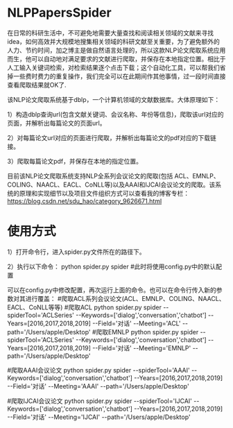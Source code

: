 # NLPPapersSpider
在日常的科研生活中，不可避免地需要大量查找和阅读相关领域的文献来寻找idea，如何高效并大规模地搜集相关领域的科研文献至关重要，为了避免额外的人力、节约时间，加之博主是做自然语言处理的，所以这款NLP论文爬取系统应用而生，他可以自动地对满足要求的文献进行爬取，并保存在本地指定位置。相比于人工输入关键词检索，对检索结果逐个点击下载；这个自动化工具，可以帮我们省掉一些费时费力的重复操作，我们完全可以在此期间作其他事情，过一段时间直接查看爬取结果就OK了.

该NLP论文爬取系统基于dblp，一个计算机领域的文献数据库。大体原理如下：

1）构造dblp查询url(包含文献关键词、会议名称、年份等信息)，爬取该url对应的页面，并解析出每篇论文的页面url。

2）对每篇论文url对应的页面进行爬取，并解析出每篇论文的pdf对应的下载链接。

3）爬取每篇论文pdf，并保存在本地的指定位置。

目前该NLP论文爬取系统支持NLP全系列会议论文的爬取(包括 ACL、EMNLP、COLING、NAACL、EACL、CoNLL等)以及AAAI和IJCAI会议论文的爬取。该系统的原理和实现细节以及项目文件组织方式可以查看我的博客专栏：https://blog.csdn.net/sdu_hao/category_9626671.html


# 使用方式
1）打开命令行，进入spider.py文件所在的路径下。

2）执行以下命令：
python spider.py spider  #此时将使用config.py中的默认配置

可以在config.py中修改配置，再次运行上面的命令。也可以在命令行传入新的参数对其进行覆盖：
#爬取ACL系列会议论文(ACL、EMNLP、COLING、NAACL、EACL、CoNLL等等) 
#爬取ACL
python spider.py spider --spiderTool='ACLSeries' --Keywords=['dialog','conversation','chatbot'] --Years=[2016,2017,2018,2019] --Field='对话' --Meeting='ACL' --path='/Users/apple/Desktop' 
#爬取EMNLP
python spider.py spider --spiderTool='ACLSeries' --Keywords=['dialog','conversation','chatbot'] --Years=[2016,2017,2018,2019] --Field='对话' --Meeting='EMNLP' --path='/Users/apple/Desktop' 
 
#爬取AAAI会议论文
python spider.py spider --spiderTool='AAAI' --Keywords=['dialog','conversation','chatbot'] --Years=[2016,2017,2018,2019] --Field='对话' --Meeting='AAAI' --path='/Users/apple/Desktop' 
 
 
#爬取IJCAI会议论文
python spider.py spider --spiderTool='IJCAI' --Keywords=['dialog','conversation','chatbot'] --Years=[2016,2017,2018,2019] --Field='对话' --Meeting='IJCAI' --path='/Users/apple/Desktop' 









